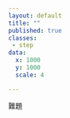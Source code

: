 ```yaml
---
layout: default
title: ""
published: true
classes:
 - step
data:
  x: 1000
  y: 1000
  scale: 4

---
```


難題

